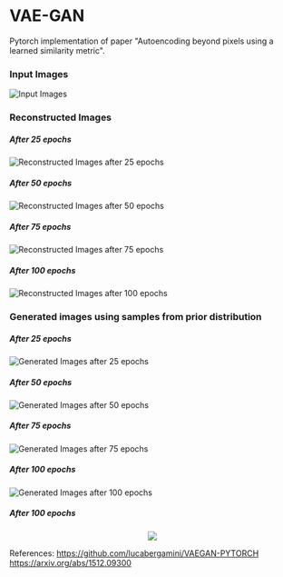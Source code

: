 # VAE-GAN
Pytorch implementation of paper "Autoencoding beyond pixels using a learned similarity metric".

### Input Images
![Input Images](/results/original.png)


### Reconstructed Images
##### After 25 epochs
![Reconstructed Images after 25 epochs](/results/reconstructed25.png)

##### After 50 epochs
![Reconstructed Images after 50 epochs](/results/reconstructed50.png)

##### After 75 epochs
![Reconstructed Images after 75 epochs](/results/reconstructed75.png)

##### After 100 epochs
![Reconstructed Images after 100 epochs](/results/reconstructed100.png)


### Generated images using samples from prior distribution
##### After 25 epochs
![Generated Images after 25 epochs](/results/generated25.png)

##### After 50 epochs
![Generated Images after 50 epochs](/results/generated50.png)

##### After 75 epochs
![Generated Images after 75 epochs](/results/generated75.png)

##### After 100 epochs
![Generated Images after 100 epochs](/results/generated100.png)
##### After 100 epochs
<p align="center"><img src="/results/generated100.png"></p>

References:
https://github.com/lucabergamini/VAEGAN-PYTORCH
https://arxiv.org/abs/1512.09300
